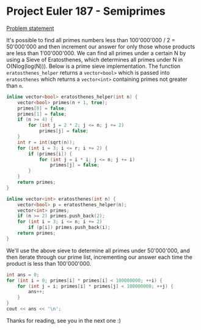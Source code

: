 # Project Euler 187 - Semiprimes

[Problem statement](https://projecteuler.net/problem=187)

It's possible to find all primes numbers less than 100'000'000 / 2 = 50'000'000 and then increment our answer for only those whose products are less than 1'00'000'000. We can find all primes under a certain N by using a Sieve of Eratosthenes, which determines all primes under N in O(Nlog(log(N))). Below is a prime sieve implementation. The function `eratosthenes_helper` returns a `vector<bool>` which is passed into `eratosthenes` which returns a `vector<int>` containing primes not greater than `n`.

```c++
inline vector<bool> eratosthenes_helper(int n) {
    vector<bool> primes(n + 1, true);
    primes[0] = false;
    primes[1] = false;
    if (n >= 4) {
        for (int j = 2 * 2; j <= n; j += 2)
            primes[j] = false;
    }
    int r = int(sqrt(n));
    for (int i = 3; i <= r; i += 2) {
        if (primes[i]) {
            for (int j = i * i; j <= n; j += i)
                primes[j] = false;
        }
    }
    return primes;
}

inline vector<int> eratosthenes(int n) {
    vector<bool> p = eratosthenes_helper(n);
    vector<int> primes;
    if (n >= 2) primes.push_back(2);
    for (int i = 3; i <= n; i += 2)
        if (p[i]) primes.push_back(i);
    return primes;
}
```

We'll use the above sieve to determine all primes under 50'000'000, and then iterate through our prime list, incrementing our answer each time the product is less than 100'000'000. 

```c++
int ans = 0;
for (int i = 0; primes[i] * primes[i] < 100000000; ++i) {
    for (int j = i; primes[i] * primes[j] < 100000000; ++j) {
        ans++;
    }
}
cout << ans << '\n';
```

Thanks for reading, see you in the next one :) 
